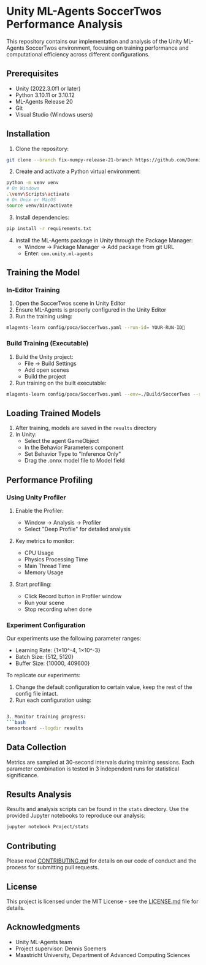 # Unity ML-Agents SoccerTwos Performance Analysis

This repository contains our implementation and analysis of the Unity ML-Agents SoccerTwos environment, focusing on training performance and computational efficiency across different configurations.

## Prerequisites

- Unity (2022.3.0f1 or later)
- Python 3.10.11 or 3.10.12
- ML-Agents Release 20
- Git
- Visual Studio (Windows users)

## Installation

1. Clone the repository:
```bash
git clone --branch fix-numpy-release-21-branch https://github.com/DennisSoemers/ml-agents.git
```

2. Create and activate a Python virtual environment:
```bash
python -m venv venv
# On Windows
.\venv\Scripts\activate
# On Unix or MacOS
source venv/bin/activate
```

3. Install dependencies:
```bash
pip install -r requirements.txt
```

4. Install the ML-Agents package in Unity through the Package Manager:
   - Window → Package Manager → Add package from git URL
   - Enter: `com.unity.ml-agents`

## Training the Model

### In-Editor Training

1. Open the SoccerTwos scene in Unity Editor
2. Ensure ML-Agents is properly configured in the Unity Editor
3. Run the training using:
```bash
mlagents-learn config/poca/SoccerTwos.yaml --run-id= YOUR-RUN-ID
```

### Build Training (Executable)

1. Build the Unity project:
   - File → Build Settings
   - Add open scenes
   - Build the project
2. Run training on the built executable:
```bash
mlagents-learn config/poca/SoccerTwos.yaml --env=./Build/SoccerTwos --run-id= YOUR-RUN-ID
```

## Loading Trained Models

1. After training, models are saved in the `results` directory
2. In Unity:
   - Select the agent GameObject
   - In the Behavior Parameters component
   - Set Behavior Type to "Inference Only"
   - Drag the .onnx model file to Model field

## Performance Profiling

### Using Unity Profiler

1. Enable the Profiler:
   - Window → Analysis → Profiler
   - Select "Deep Profile" for detailed analysis
   
2. Key metrics to monitor:
   - CPU Usage
   - Physics Processing Time
   - Main Thread Time
   - Memory Usage

3. Start profiling:
   - Click Record button in Profiler window
   - Run your scene
   - Stop recording when done

### Experiment Configuration

Our experiments use the following parameter ranges:

- Learning Rate: {1×10^-4, 1×10^-3}
- Batch Size: {512, 5120}
- Buffer Size: {10000, 409600}

To replicate our experiments:

1. Change the default configuration to certain value, keep the rest of the config file intact.
2. Run each configuration using:
```bash

3. Monitor training progress:
```bash
tensorboard --logdir results
```

## Data Collection

Metrics are sampled at 30-second intervals during training sessions. Each parameter combination is tested in 3 independent runs for statistical significance.

## Results Analysis

Results and analysis scripts can be found in the `stats` directory. Use the provided Jupyter notebooks to reproduce our analysis:

```bash
jupyter notebook Project/stats
```

## Contributing

Please read [CONTRIBUTING.md](CONTRIBUTING.md) for details on our code of conduct and the process for submitting pull requests.

## License

This project is licensed under the MIT License - see the [LICENSE.md](LICENSE.md) file for details.

## Acknowledgments

- Unity ML-Agents team
- Project supervisor: Dennis Soemers
- Maastricht University, Department of Advanced Computing Sciences
